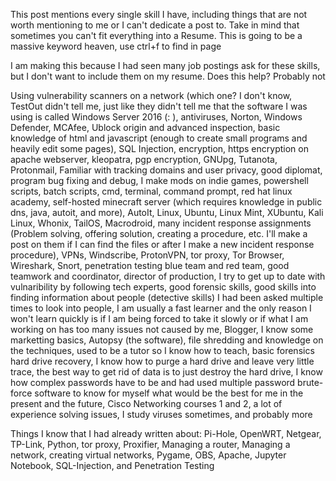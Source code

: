 This post mentions every single skill I have, including things that are not worth mentioning to me or I can't dedicate a post to. Take in mind that sometimes you can't fit everything into a Resume. This is going to be a massive keyword heaven, use ctrl+f to find in page

I am making this because I had seen many job postings ask for these skills, but I don't want to include them on my resume. Does this help? Probably not

Using vulnerability scanners on a network (which one? I don't know, TestOut didn't tell me, just like they didn't tell me that the software I was using is called Windows Server 2016 (: ), antiviruses, Norton, Windows Defender, MCAfee, Ublock origin and advanced inspection, basic knowledge of html and javascript (enough to create small programs and heavily edit some pages), 
SQL Injection, encryption, https encryption on apache webserver, kleopatra, pgp encryption, GNUpg, Tutanota, Protonmail, Familiar with tracking domains and user privacy, good diplomat, program bug fixing and debug, I make mods on indie games, powershell scripts, batch scripts, cmd, terminal, command prompt, red hat linux academy, self-hosted minecraft server (which requires knowledge in public dns, java, autoit, and more), AutoIt, Linux, Ubuntu, Linux Mint, XUbuntu, Kali Linux, Whonix, TailOS, Macrodroid, 
many incident response assignments (Problem solving, offering solution, creating a procedure, etc. I'll make a post on them if I can find the files or after I make a new incident response procedure), VPNs, Windscribe, ProtonVPN, tor proxy, Tor Browser, Wireshark, Snort, penetration testing blue team and red team, good teamwork and coordinator, director of production, I try to get up to date with vulnaribility by following tech experts, good forensic skills, 
good skills into finding information about people (detective skills) I had been asked multiple times to look into people, I am usually a fast learner and the only reason I won't learn quickly is if I am being forced to take it slowly or if what I am working on has too many issues not caused by me, Blogger, I know some marketting basics, Autopsy (the software), file shredding and knowledge on the techniques, used to be a tutor so I know how to teach, basic forensics hard drive recovery, I know how to purge a hard drive and leave very little trace, the best way to get rid of data is to just destroy the hard drive, I know how complex passwords have to be and had used multiple password brute-force software to know for myself what would be the best for me in the present and the future, Cisco Networking courses 1 and 2,
a lot of experience solving issues, I study viruses sometimes, and probably more

Things I know that I had already written about:
Pi-Hole, OpenWRT, Netgear, TP-Link, Python, tor proxy, Proxifier, Managing a router, Managing a network, creating virtual networks, Pygame, OBS, Apache, Jupyter Notebook, SQL-Injection, and Penetration Testing

